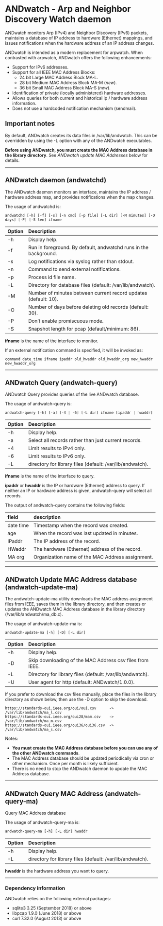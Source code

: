 # ANDwatch - Arp and Neighbor Discovery Watch daemon

ANDwatch monitors Arp (IPv4) and Neighbor Discovery (IPv6) packets,
maintains a database of IP address to hardware (Ethernet) mappings,
and issues notifications when the hardware address of an IP address
changes.

ANDwatch is intended as a modern replacement for arpwatch. When contrasted with arpwatch, ANDwatch offers the following enhancements:
- Support for IPv6 addresses.
- Support for all IEEE MAC Address Blocks:
  - 24 bit Large MAC Address Block MA-L.
  - 28 bit Medium MAC Address Block MA-M (*new*).
  - 36 bit Small MAC Address Block MA-S (*new*).
- Identification of private (locally administered) hardware addresses.
- Allows queries for both current and historical ip / hardware address information.
- Does not use a hardcoded notification mechanism (sendmail).

## Important notes

By default, ANDwatch creates its data files in /var/lib/andwatch. This can be overridden by using the -L option with any of the ANDwatch executables.

**Before using ANDwatch, you must create the MAC Address database in the library directory**. See *ANDwatch update MAC Addresses* below for details.

---

## ANDwatch daemon (andwatchd)

The ANDwatch daemon monitors an interface, maintains the IP address / hardware address map, and provides notifications when the map changes.

The usage of andwatchd is:

	andwatchd [-h] [-f] [-s] [-n cmd] [-p file] [-L dir] [-M minutes] [-O days] [-P] [-S len] ifname

| Option | Description                                                       |
|:-------|:------------------------------------------------------------------|
| -h | Display help.
| -f | Run in foreground. By default, andwatchd runs in the background.
| -s | Log notifications via syslog rather than stdout.
| -n | Command to send external notifications.
| -p | Process id file name.
| -L | Directory for database files (default: /var/lib/andwatch).
| -M | Number of minutes between current record updates (default: 10).
| -O | Number of days before deleting old records (default: 30).
| -P | Don’t enable promiscuous mode.
| -S | Snapshot length for pcap (default/minimum: 86).

**ifname** is the name of the interface to monitor.

If an external notification command is specified, it will be invoked as:

	command date_time ifname ipaddr old_hwaddr old_hwaddr_org new_hwaddr new_hwaddr_org

---

## ANDwatch Query (andwatch-query)

ANDwatch Query provides queries of the live ANDwatch database.

The usage of andwatch-query is:

	andwatch-query [-h] [-a] [-4 | -6] [-L dir] ifname [ipaddr | hwaddr]

| Option | Description                                                       |
|:-------|:------------------------------------------------------------------|
| -h | Display help.
| -a | Select all records rather than just current records.
| -4 | Limit results to IPv4 only.
| -6 | Limit results to IPv6 only.
| -L | directory for library files (default: /var/lib/andwatch).

**ifname** is the name of the interface to query.

**ipaddr** or **hwaddr** is the IP or hardware (Ethernet) address to query. If neither an IP or hardware address is given, andwatch-query will select all records.

The output of andwatch-query contains the following fields:

| field  | description |
|:-------|:-----------|
| date time | Timestamp when the record was created. |
| age | When the record was last updated in minutes. |
| IPaddr | The IP address of the record. |
| HWaddr | The hardware (Ethernet) address of the record. |
| MA org | Organization name of the MAC Address assignment. |

---

## ANDwatch Update MAC Address database (andwatch-update-ma)

The andwatch-update-ma utility downloads the MAC address assignment files
from IEEE, saves them in the library directory, and then creates or updates the
ANDwatch MAC Address database in the library directory (/var/lib/andwatch/ma_db.c).

The usage of andwatch-update-ma is:

	andwatch-update-ma [-h] [-D] [-L dir]

| Option | Description                                                       |
|:-------|:------------------------------------------------------------------|
| -h | Display help.
| -D | Skip downloading of the MAC Address csv files from IEEE.
| -L | Directory for library files (default: /var/lib/andwatch).
| -U | User agent for http (default: ANDwatch/1.0.0).

If you prefer to download the csv files manually, place the files in the
library directory as shown below, then use the -D option to skip the download.

    https://standards-oui.ieee.org/oui/oui.csv      -> /var/lib/andwatch/ma_l.csv
    https://standards-oui.ieee.org/oui28/mam.csv    -> /var/lib/andwatch/ma_m.csv
    https://standards-oui.ieee.org/oui36/oui36.csv  -> /var/lib/andwatch/ma_s.csv

Notes:
* **You must create the MAC Address database before you can use any of the
other ANDwatch commands**.
* The MAC Address database should be updated periodically via cron or other mechanism. Once per month is likely sufficient. 
* There is no need to stop the ANDwatch daemon to update the MAC Address database.

---

## ANDwatch Query MAC Address (andwatch-query-ma)

Query MAC Address database

The usage of andwatch-query-ma is:

    andwatch-query-ma [-h] [-L dir] hwaddr

| Option | Description                                                       |
|:-------|:------------------------------------------------------------------|
| -h | Display help.
| -L | directory for library files (default: /var/lib/andwatch).

**hwaddr** is the hardware address you want to query.

---

### Dependency information
ANDwatch relies on the following external packages:
* sqlite3 3.25 (September 2018) or above
* libpcap 1.9.0 (June 2018) or above
* curl 7.32.0 (August 2013) or above
